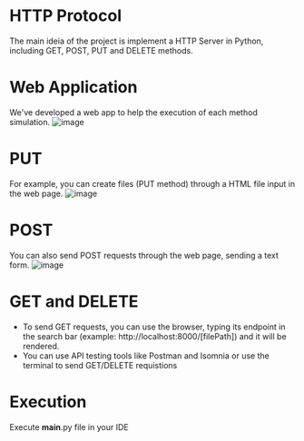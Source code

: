 # HTTP Protocol
The main ideia of the project is implement a HTTP Server in Python, including GET, POST, PUT and DELETE methods.

# Web Application
We've developed a web app to help the execution of each method simulation.
![image](https://user-images.githubusercontent.com/56837996/117586418-6a79bc00-b0ee-11eb-9f6f-75c5219dd8aa.png)


# PUT
For example, you can create files (PUT method) through a HTML file input in the web page.
![image](https://user-images.githubusercontent.com/56837996/117586265-7e70ee00-b0ed-11eb-851a-271cd95d3c09.png)


# POST
You can also send POST requests through the web page, sending a text form.
![image](https://user-images.githubusercontent.com/56837996/117586315-da3b7700-b0ed-11eb-8162-d0c4460c980c.png)


# GET and DELETE

- To send GET requests, you can use the browser, typing its endpoint in the search bar (example: http://localhost:8000/[filePath]) and it will be rendered.
- You can use API testing tools like Postman and Isomnia or use the terminal to send GET/DELETE requistions 

# Execution
Execute __main__.py file in your IDE

